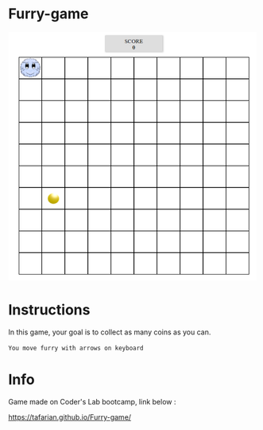 # Furry-game

<img src="./screens/init_furry.png" width="500" height="500">

# Instructions

In this game, your goal is to collect as many coins as you can.

`You move furry with arrows on keyboard`

# Info

Game made on Coder's Lab bootcamp, link below :

https://tafarian.github.io/Furry-game/
